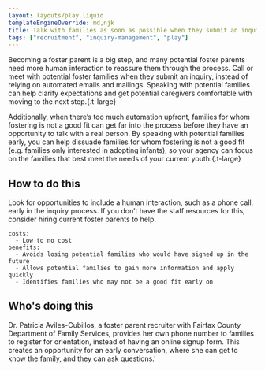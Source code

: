 ```yaml
---
layout: layouts/play.liquid
templateEngineOverride: md,njk
title: Talk with families as soon as possible when they submit an inquiry
tags: ["recruitment", "inquiry-management", "play"]
---
```


Becoming a foster parent is a big step, and many potential foster parents need more human interaction to reassure them through the process. Call or meet with potential foster families when they submit an inquiry, instead of relying on automated emails and mailings. Speaking with potential families can help clarify expectations and get potential caregivers comfortable with moving to the next step.{.t-large}

Additionally, when there’s too much automation upfront, families for whom fostering is not a good fit can get far into the process before they have an opportunity to talk with a real person. By speaking with potential families early, you can help dissuade families for whom fostering is not a good fit (e.g. families only interested in adopting infants), so your agency can focus on the families that best meet the needs of your current youth.{.t-large}

## How to do this

Look for opportunities to include a human interaction, such as a phone call, early in the inquiry process. If you don’t have the staff resources for this, consider hiring current foster parents to help.

    costs:
      - Low to no cost
    benefits:
      - Avoids losing potential families who would have signed up in the future
      - Allows potential families to gain more information and apply quickly
      - Identifies families who may not be a good fit early on

## Who's doing this

Dr. Patricia Aviles-Cubillos, a foster parent recruiter with Fairfax County Department of Family Services, provides her own phone number to families to register for orientation, instead of having an online signup form. This creates an opportunity for an early conversation, where she can get to know the family, and they can ask questions.'